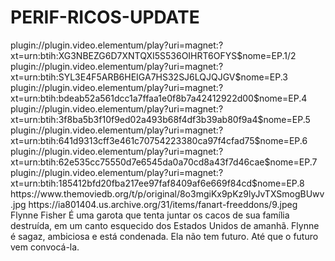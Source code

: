 # PERIF-RICOS-UPDATE

<item>
<title>[COLOR silver][B] PERIFÉRICOS 1º TEMPORADA [/COLOR][/B][COLOR yellow]  FULL HD  [B][/COLOR][/B]</title>
<link>plugin://plugin.video.elementum/play?uri=magnet:?xt=urn:btih:XG3NBEZG6D7XNTQXI5S536OIHRT6OFYS$nome=EP.1/2</link>
<link>plugin://plugin.video.elementum/play?uri=magnet:?xt=urn:btih:SYL3E4F5ARB6HEIGA7HS32SJ6LQJQJGV$nome=EP.3</link>
<link>plugin://plugin.video.elementum/play?uri=magnet:?xt=urn:btih:bdeab52a561dcc1a7ffaa1e0f8b7a42412922d00$nome=EP.4</link>
<link>plugin://plugin.video.elementum/play?uri=magnet:?xt=urn:btih:3f8ba5b3f10f9ed02a493b68f4df3b39ab80f9a4$nome=EP.5</link>
<link>plugin://plugin.video.elementum/play?uri=magnet:?xt=urn:btih:641d9313cff3e461c70754223380ca97f4cfad75$nome=EP.6</link>
<link>plugin://plugin.video.elementum/play?uri=magnet:?xt=urn:btih:62e535cc75550d7e6545da0a70cd8a43f7d46cae$nome=EP.7</link>
<link>plugin://plugin.video.elementum/play?uri=magnet:?xt=urn:btih:185412bfd20fba217ee97faf8409af6e669f84cd$nome=EP.8</link>
<thumbnail>https://www.themoviedb.org/t/p/original/8o3mgiKx9pKz9lyJvTXSmogBUwv.jpg</thumbnail>
<fanart>https://ia801404.us.archive.org/31/items/fanart-freeddons/9.jpeg</fanart>
<info>Flynne Fisher É uma garota que tenta juntar os cacos de sua família destruída, em um canto esquecido dos Estados Unidos de amanhã. Flynne é sagaz, ambiciosa e está condenada. Ela não tem futuro. Até que o futuro vem convocá-la.</info>
</item>
